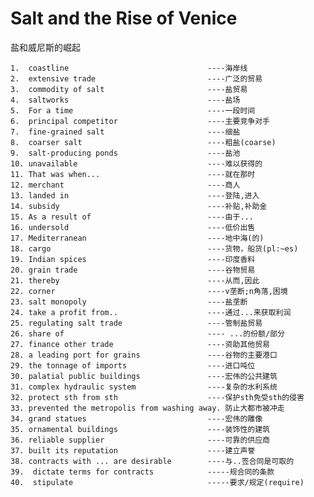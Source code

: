 # Salt and the Rise of Venice 
盐和威尼斯的崛起

    1.  coastline                               ----海岸线
    2.  extensive trade                         ----广泛的贸易
    3.  commodity of salt                       ----盐贸易
    4.  saltworks                               ----盐场
    5.  For a time                              ----一段时间
    6.  principal competitor                    ----主要竞争对手
    7.  fine-grained salt                       ----细盐
    8.  coarser salt                            ----粗盐(coarse)
    9.  salt-producing ponds                    ----盐池
    10. unavailable                             ----难以获得的
    11. That was when...                        ----就在那时
    12. merchant                                ----商人
    13. landed in                               ----登陆,进入
    14. subsidy                                 ----补贴,补助金
    15. As a result of                          ----由于...
    16. undersold                               ----低价出售
    17. Mediterranean                           ----地中海(的)
    18. cargo                                   ----货物，船货(pl:~es)
    19. Indian spices                           ----印度香料
    20. grain trade                             ----谷物贸易
    21. thereby                                 ----从而,因此
    22. corner                                  ----v垄断;n角落,困境
    23. salt monopoly                           ----盐垄断
    24. take a profit from..                    ----通过...来获取利润
    25. regulating salt trade                   ----管制盐贸易
    26. share of                                ---- ...的份额/部分
    27. finance other trade                     ----资助其他贸易
    28. a leading port for grains               ----谷物的主要港口
    29. the tonnage of imports                  ----进口吨位
    30. palatial public buildings               ----宏伟的公共建筑
    31. complex hydraulic system                ----复杂的水利系统
    32. protect sth from sth                    ----保护sth免受sth的侵害
    33. prevented the metropolis from washing away. 防止大都市被冲走
    34. grand statues                           ----宏伟的雕像
    35. ornamental buildings                    ----装饰性的建筑
    36. reliable supplier                       ----可靠的供应商
    37. built its reputation                    ----建立声誉
    38. contracts with ... are desirable        ----与..签合同是可取的
    39.  dictate terms for contracts            -----规合同的条款
    40.  stipulate                              -----要求/规定(require)